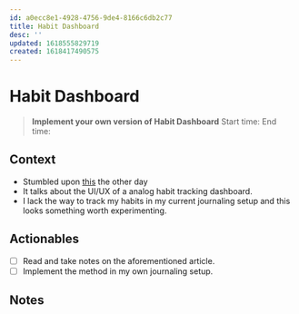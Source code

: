 ```yaml
---
id: a0ecc8e1-4928-4756-9de4-8166c6db2c77
title: Habit Dashboard
desc: ''
updated: 1618555829719
created: 1618417490575
---
```


# Habit Dashboard

> **Implement your own version of Habit Dashboard**
> Start time: 
> End time: 

## Context
- Stumbled upon [this](https://betterhumans.pub/draft-how-to-hack-your-brain-to-achieve-consistency-that-lasts-7f5fdc520d28) the other day
- It talks about the UI/UX of a analog habit tracking dashboard.
- I lack the way to track my habits in my current journaling setup and this looks something worth experimenting.

## Actionables

- [ ] Read and take notes on the aforementioned article.
- [ ] Implement the method in my own journaling setup.

## Notes
